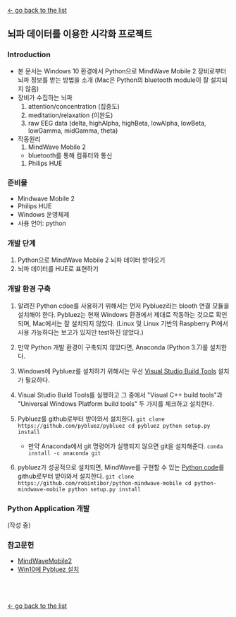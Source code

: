 [← go back to the list](https://HandongHCI.github.io/Tutorials)

## 뇌파 데이터를 이용한 시각화 프로젝트

### Introduction
- 본 문서는 Windows 10 환경에서 Python으로 MindWave Mobile 2 장비로부터 뇌파 정보를 받는 방법을 소개 (Mac은 Python의 bluetooth module이 잘 설치되지 않음)
- 장비가 수집하는 뇌파
    1. attention/concentration (집중도)
    1. meditation/relaxation (이완도)
    1. raw EEG data (delta, highAlpha, highBeta, lowAlpha, lowBeta, lowGamma, midGamma, theta)
- 작동원리
    1. MindWave Mobile 2
    - bluetooth를 통해 컴퓨터와 통신
    1. Philips HUE

### 준비물
- Mindwave Mobile 2
- Philips HUE
- Windows 운영체제
- 사용 언어: python

### 개발 단계
1. Python으로 MindWave Mobile 2 뇌파 데이터 받아오기
2. 뇌파 데이터를 HUE로 표현하기

### 개발 환경 구축
1. 알려진 Python cdoe를 사용하기 위해서는 먼저 Pybluez라는 blooth 연결 모듈을 설치해야 한다. Pybluez는 현재 Windows 환경에서 제대로 작동하는 것으로 확인되며, Mac에서는 잘 설치되지 않았다. (Linux 및 Linux 기반의 Raspberry Pi에서 사용 가능하다는 보고가 있지만 test하진 않았다.)

1. 만약 Python 개발 환경이 구축되지 않았다면, Anaconda (Python 3.7)를 설치한다.

1. Windows에 Pybluez를 설치하기 위해서는 우선 [Visual Studio Build Tools](https://www.visualstudio.com/pl/thank-you-downloading-visual-studio/?sku=BuildTools&rel=15) 설치가 필요하다.

1. Visual Studio Build Tools를 실행하고 그 중에서 "Visual C++ build tools"과 "Universal Windows Platform build tools" 두 가지를 체크하고 설치한다.

1. Pybluez를 github로부터 받아와서 설치한다.
    `
    git clone https://github.com/pybluez/pybluez
    cd pybluez
    python setup.py install
    `

    - 만약 Anaconda에서 git 명령어가 실행되지 않으면 git을 설치해준다.
    `
    conda install -c anaconda git
    `

1. pybluez가 성공적으로 설치되면, MindWave를 구현할 수 있는 [Python code](https://github.com/robintibor/python-mindwave-mobile)를 github로부터 받아와서 설치한다.
    `
    git clone https://github.com/robintibor/python-mindwave-mobile
    cd python-mindwave-mobile
    python setup.py install
    `

### Python Application 개발
(작성 중)

### 참고문헌
- [MindWaveMobile2](http://download.neurosky.com/public/Products/MindWave%20Mobile%202/MindWave%20Mobile%202%20User%20Guide%20.pdf)
- [Win10에 Pybluez 설치](https://github.com/pybluez/pybluez/issues/180#issuecomment-448102727)


<br><br><br>
[← go back to the list](https://HandongHCI.github.io/Tutorials)
